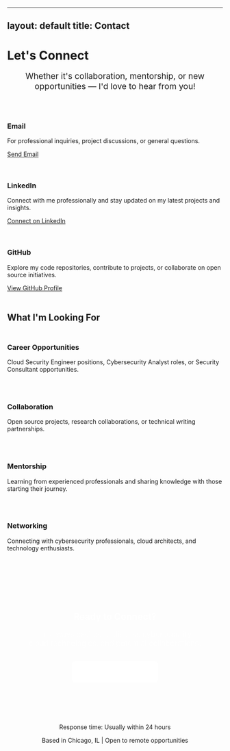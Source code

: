 
---
layout: default
title: Contact
---

<h1><i class="fas fa-envelope"></i> Let's Connect</h1>

<p style="text-align: center; font-size: 1.2rem; color: var(--text-light); margin-bottom: 3rem;">
  Whether it's collaboration, mentorship, or new opportunities — I'd love to hear from you!
</p>

<div style="display: grid; grid-template-columns: repeat(auto-fit, minmax(300px, 1fr)); gap: 2rem;">
  <div class="card">
    <h3><i class="fas fa-envelope" style="color: var(--accent-color);"></i> Email</h3>
    <p>For professional inquiries, project discussions, or general questions.</p>
    <a href="mailto:{{ site.social.email }}" class="btn">
      <i class="fas fa-paper-plane"></i> Send Email
    </a>
  </div>

  <div class="card">
    <h3><i class="fab fa-linkedin" style="color: #0077b5;"></i> LinkedIn</h3>
    <p>Connect with me professionally and stay updated on my latest projects and insights.</p>
    <a href="https://linkedin.com/in/{{ site.social.linkedin }}" class="btn" target="_blank">
      <i class="fab fa-linkedin"></i> Connect on LinkedIn
    </a>
  </div>

  <div class="card">
    <h3><i class="fab fa-github" style="color: #333;"></i> GitHub</h3>
    <p>Explore my code repositories, contribute to projects, or collaborate on open source initiatives.</p>
    <a href="https://github.com/{{ site.social.github }}" class="btn" target="_blank">
      <i class="fab fa-github"></i> View GitHub Profile
    </a>
  </div>
</div>

<div class="card" style="margin-top: 3rem;">
  <h2><i class="fas fa-handshake"></i> What I'm Looking For</h2>
  <div style="display: grid; grid-template-columns: repeat(auto-fit, minmax(250px, 1fr)); gap: 2rem; margin-top: 1.5rem;">
    <div>
      <h3><i class="fas fa-briefcase"></i> Career Opportunities</h3>
      <p>Cloud Security Engineer positions, Cybersecurity Analyst roles, or Security Consultant opportunities.</p>
    </div>
    <div>
      <h3><i class="fas fa-users"></i> Collaboration</h3>
      <p>Open source projects, research collaborations, or technical writing partnerships.</p>
    </div>
    <div>
      <h3><i class="fas fa-graduation-cap"></i> Mentorship</h3>
      <p>Learning from experienced professionals and sharing knowledge with those starting their journey.</p>
    </div>
    <div>
      <h3><i class="fas fa-comments"></i> Networking</h3>
      <p>Connecting with cybersecurity professionals, cloud architects, and technology enthusiasts.</p>
    </div>
  </div>
</div>

<div style="background: var(--gradient); color: white; padding: 3rem; border-radius: 12px; text-align: center; margin: 3rem 0;">
  <h2 style="color: white; margin-bottom: 1rem;">Ready to Connect?</h2>
  <p style="font-size: 1.1rem; margin-bottom: 2rem; opacity: 0.9;">
    I'm always excited to discuss cybersecurity, cloud technologies, and potential collaborations.
  </p>
  <a href="mailto:{{ site.social.email }}" style="background: white; color: var(--primary-color); padding: 1rem 2rem; border-radius: 8px; text-decoration: none; font-weight: 600; display: inline-block;">
    <i class="fas fa-rocket"></i> Start a Conversation
  </a>
</div>

<div style="text-align: center; color: var(--text-light);">
  <p><i class="fas fa-clock"></i> Response time: Usually within 24 hours</p>
  <p><i class="fas fa-map-marker-alt"></i> Based in Chicago, IL | Open to remote opportunities</p>
</div>
